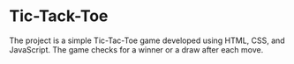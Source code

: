 # Tic-Tack-Toe
 The project is a simple Tic-Tac-Toe game developed using HTML, CSS, and JavaScript. The game checks for a winner or a draw after each move.
